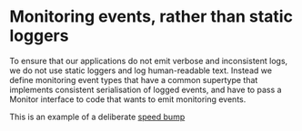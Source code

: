 # Monitoring events, rather than static loggers

To ensure that our applications do not emit verbose and inconsistent logs, we do not use static loggers and log human-readable text. Instead we define monitoring event types that have a common supertype that implements consistent serialisation of logged events, and have to pass a Monitor interface to code that wants to emit monitoring events.

This is an example of a deliberate [speed bump](../speed-bumps/README.md)
